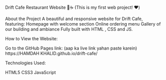 Drift Cafe Restaurant Website 🍔☕
(This is my first web project! ❤️)

About the Project
A beautiful and responsive website for Drift Cafe, featuring:
Homepage with welcome section
Online ordering menu
Gallery of our building and ambiance
Fully built with HTML , CSS and JS.

How to View the Website:

Go to the GitHub Pages link: (aap ka live link yahan paste karein)
https://HAMDAH KHALID.github.io/drift-cafe/

Technologies Used:

HTML5
CSS3
JavaScript
